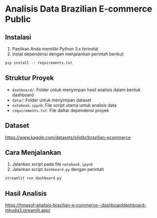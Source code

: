 # Analisis Data Brazilian E-commerce Public

## Instalasi
1. Pastikan Anda memiliki Python 3.x terinstal
2. Instal dependensi dengan menjalankan perintah berikut:
```bash
pip install -r requirements.txt
```

## Struktur Proyek
- `dashboard/`: Folder untuk menyimpan hasil analisis dalam bentuk dashboard
- `data/`: Folder untuk menyimpan dataset
- `notebook.ipynb`: File script utama untuk analisis data
- `requirements.txt`: File daftar dependensi proyek

## Dataset
https://www.kaggle.com/datasets/olistbr/brazilian-ecommerce

## Cara Menjalankan
1. Jalankan script pada file `notebook.ipynb`
2. Jalankan script `dashboard.py` dengan perintah
```bash
streamlit run dashboard.py
```

## Hasil Analisis
https://hmasgf-analisis-brazilian-e-commerce--dashboarddashboard-mhudq3.streamlit.app/
